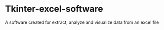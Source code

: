 # Tkinter-excel-software
A software created for extract, analyze and visualize data from an excel file
